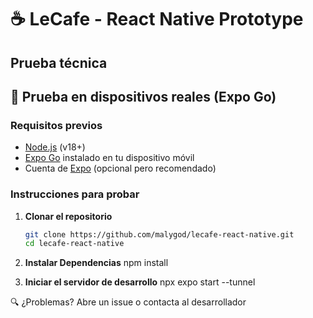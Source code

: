 # ☕ LeCafe - React Native Prototype

Prueba técnica
---

## 📱 Prueba en dispositivos reales (Expo Go)

### Requisitos previos
- [Node.js](https://nodejs.org) (v18+)
- [Expo Go](https://expo.dev/client) instalado en tu dispositivo móvil
- Cuenta de [Expo](https://expo.dev/signup) (opcional pero recomendado)

### Instrucciones para probar

1. **Clonar el repositorio**
   ```bash
   git clone https://github.com/malygod/lecafe-react-native.git
   cd lecafe-react-native

2. **Instalar Dependencias**
   npm install

3. **Iniciar el servidor de desarrollo**
   npx expo start --tunnel

🔍 ¿Problemas?
Abre un issue o contacta al desarrollador